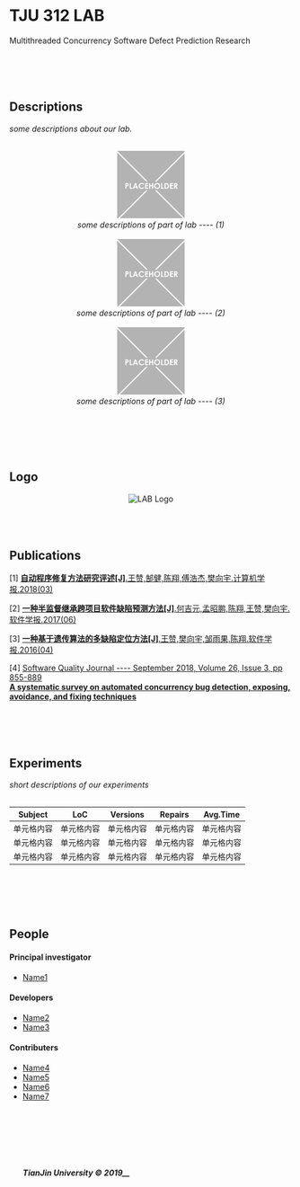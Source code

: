 # TJU 312 LAB  
Multithreaded Concurrency Software Defect Prediction Research  
  <br>
  <br>
  <br>
  <br>
  
## Descriptions  
<i>some descriptions about our lab.</i>  
  <br>
<div align=center><img width="120" height="120" src="/img/img.png" alt="img1"></div>
<div align=center><i>some descriptions of part of lab ---- (1)</i></div>
  <br>
  
<div align=center><img width="120" height="120" src="/img/img.png" alt="img2"></div>
<div align=center><i>some descriptions of part of lab ---- (2)</i></div>
  <br>

<div align=center><img width="120" height="120" src="/img/img.png" alt="img3"></div>
<div align=center><i>some descriptions of part of lab ---- (3)</i></div>
  <br>



  <br>
  <br>
  <br>
  <br>

## Logo
<div align="center"><img width="300" height="300" src="https://ss3.bdstatic.com/70cFv8Sh_Q1YnxGkpoWK1HF6hhy/it/u=1967269514,1656276583&fm=26&gp=0.jpg" alt="LAB Logo"/></div>
  <br>
  <br>
  <br>
  
## Publications  
[1] [__自动程序修复方法研究评述[J]__.王赞,郜健,陈翔,傅浩杰,樊向宇.计算机学报.2018(03)](/papers/test)  
  
[2] [__一种半监督继承跨项目软件缺陷预测方法[J]__.何吉元,孟昭鹏,陈翔,王赞,樊向宇.软件学报.2017(06)](/papers/test)  
  
[3] [__一种基于遗传算法的多缺陷定位方法[J]__.王赞,樊向宇,邹雨果,陈翔.软件学报.2016(04)](/papers/test)  
  
[4] [Software Quality Journal ---- September 2018, Volume 26, Issue 3, pp 855-889  
__A systematic survey on automated concurrency bug detection, exposing, avoidance, and fixing techniques__](papers/test)  
  <br>
  <br>
  <br>
  <br>
  
## Experiments  
<i>short descriptions of our experiments</i>  
  <br>
  
 __Subject__ | __LoC__ | __Versions__ | __Repairs__ | __Avg.Time__
 ---- | ---- | ---- | ---- | ----  
 单元格内容  | 单元格内容 | 单元格内容 | 单元格内容 | 单元格内容
 单元格内容  | 单元格内容 | 单元格内容 | 单元格内容 | 单元格内容
 单元格内容  | 单元格内容 | 单元格内容 | 单元格内容 | 单元格内容
  <br>
  <br>
  <br>
  <br>
  
## People  
  
#### Principal investigator  
* [Name1](/people/test)  
  
#### Developers  
* [Name2](/people/test)  
* [Name3](/people/test)  
  
#### Contributers  
* [Name4](/people/test)  
* [Name5](/people/test)  
* [Name6](/people/test)  
* [Name7](/people/test)  
  <br>
  <br>
  <br>
  <br>
  <br>
  <br>
  <br>
<i><strong>TianJin University © 2019__</strong></i>  
  
